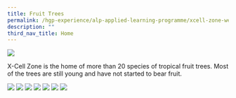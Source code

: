 ```yaml
---
title: Fruit Trees
permalink: /hgp-experience/alp-applied-learning-programme/xcell-zone-website/home/fruit-trees/
description: ""
third_nav_title: Home
---
```

<img src="/images/ft1.png">
<p>X-Cell Zone is the home of more than 20 species of tropical fruit trees. Most of the trees are still young and have not started to bear fruit.</p>
<img src="/images/ft2.png">
<img src="/images/ft3.png">
<img src="/images/ft4.png">
<img src="/images/ft5.png">
<img src="/images/ft6.png">
<img src="/images/ft7.png">
<img src="/images/ft8.png">